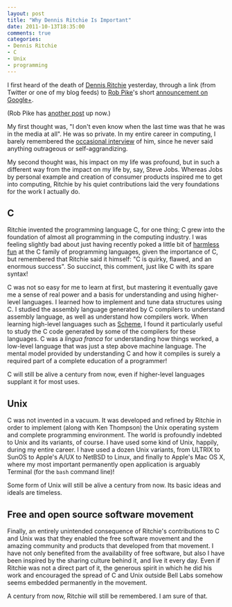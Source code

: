 ```yaml
---
layout: post
title: "Why Dennis Ritchie Is Important"
date: 2011-10-13T18:35:00
comments: true
categories:
- Dennis Ritchie
- C
- Unix
- programming
---
```

I first heard of the death of [Dennis Ritchie](http://en.wikipedia.org/wiki/Dennis_Ritchie) yesterday, through a link (from Twitter or one of my blog feeds) to [Rob Pike](http://en.wikipedia.org/wiki/Rob_Pike)'s short [announcement on Google+](https://plus.google.com/u/0/101960720994009339267/posts/ENuEDDYfvKP).

(Rob Pike has [another post](https://plus.google.com/u/0/101960720994009339267/posts/33mmANQZDtY) up now.)

My first thought was, "I don't even know when the last time was that he was in the media at all". He was so private. In my entire career in computing, I barely remembered the [occasional interview](http://www.gotw.ca/publications/c_family_interview.htm) of him, since he never said anything outrageous or self-aggrandizing.

My second thought was, his impact on my life was profound, but in such a different way from the impact on my life by, say, Steve Jobs. Whereas Jobs by personal example and creation of consumer products inspired me to get into computing, Ritchie by his quiet contributions laid the very foundations for the work I actually do.

<!--more-->

## C

Ritchie invented the programming language C, for one thing; C grew into the foundation of almost all programming in the computing industry. I was feeling slightly bad about just having recently poked a little bit of [harmless fun](/blog/2011/10/04/a-blast-from-the-past-c-plus-plus-abuse/) at the C family of programming languages, given the importance of C, but remembered that Ritchie said it himself: "C is quirky, flawed, and an enormous success". So succinct, this comment, just like C with its spare syntax!

C was not so easy for me to learn at first, but mastering it eventually gave me a sense of real power and a basis for understanding and using higher-level languages. I learned how to implement and tune data structures using C. I studied the assembly language generated by C compilers to understand assembly language, as well as understand how compilers work. When learning high-level languages such as [Scheme](http://schemers.org/), I found it particularly useful to study the C code generated by some of the compilers for these languages. C was a *lingua franca* for understanding how things worked, a low-level language that was just a step above machine language. The mental model provided by understanding C and how it compiles is surely a required part of a complete education of a programmer!

C will still be alive a century from now, even if higher-level languages supplant it for most uses.

## Unix

C was not invented in a vacuum. It was developed and refined by Ritchie in order to implement (along with Ken Thompson) the Unix operating system and complete programming environment. The world is profoundly indebted to Unix and its variants, of course. I have used some kind of Unix, happily, during my entire career. I have used a dozen Unix variants, from ULTRIX to SunOS to Apple's A/UX to NetBSD to Linux, and finally to Apple's Mac OS X, where my most important permanently open application is arguably Terminal (for the `bash` command line)!

Some form of Unix will still be alive a century from now. Its basic ideas and ideals are timeless.

## Free and open source software movement

Finally, an entirely unintended consequence of Ritchie's contributions to C and Unix was that they enabled the free software movement and the amazing community and products that developed from that movement. I have not only benefited from the availability of free software, but also I have been inspired by the sharing culture behind it, and live it every day. Even if Ritchie was not a direct part of it, the generous spirit in which he did his work and encouraged the spread of C and Unix outside Bell Labs somehow seems embedded permanently in the movement.

A century from now, Ritchie will still be remembered. I am sure of that.
